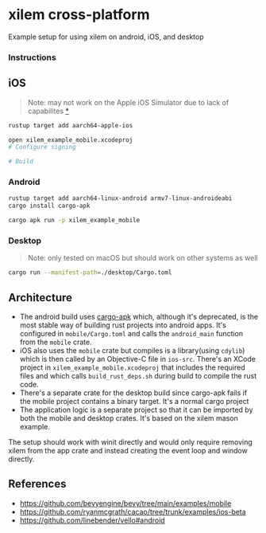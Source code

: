 # xilem cross-platform

Example setup for using xilem on android, iOS, and desktop

### Instructions

## iOS

> Note: may not work on the Apple iOS Simulator due to lack of capabilites
> [\*](https://developer.apple.com/documentation/metal/developing_metal_apps_that_run_in_simulator#3241608)

```sh
rustup target add aarch64-apple-ios

open xilem_example_mobile.xcodeproj
# Configure signing

# Build
```

### Android

```sh
rustup target add aarch64-linux-android armv7-linux-androideabi
cargo install cargo-apk

cargo apk run -p xilem_example_mobile
```

### Desktop

> Note: only tested on macOS but should work on other systems as well

```sh
cargo run --manifest-path=./desktop/Cargo.toml
```

## Architecture

- The android build uses [cargo-apk](https://github.com/rust-mobile/cargo-apk)
  which, although it's deprecated, is the most stable way of building rust
  projects into android apps. It's configured in `mobile/Cargo.toml` and
  calls the `android_main` function from the `mobile` crate.
- iOS also uses the `mobile` crate but compiles is a library(using `cdylib`)
  which is then called by an Objective-C file in `ios-src`. There's an XCode
  project in `xilem_example_mobile.xcodeproj` that includes the required files
  and which calls `build_rust_deps.sh` during build to compile the rust code.
- There's a separate crate for the desktop build since cargo-apk fails if the
  mobile project contains a binary target. It's a normal cargo project
- The application logic is a separate project so that it can be imported
  by both the mobile and desktop crates. It's based on the xilem mason example.

The setup should work with winit directly and would only require removing xilem
from the app crate and instead creating the event loop and window directly.

## References

- https://github.com/bevyengine/bevy/tree/main/examples/mobile
- https://github.com/ryanmcgrath/cacao/tree/trunk/examples/ios-beta
- https://github.com/linebender/vello#android
